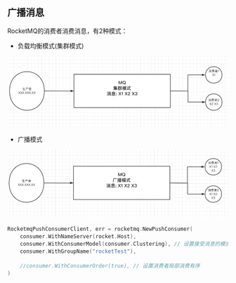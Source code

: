 ## 广播消息
RocketMQ的消费者消费消息，有2种模式：
- 负载均衡模式(集群模式)

![img_2.png](pic/img_2.png)

- 广播模式

![img_3.png](pic/img_3.png)
```go
RocketmqPushConsumerClient, err = rocketmq.NewPushConsumer(
    consumer.WithNameServer(rocket.Host),
    consumer.WithConsumerModel(consumer.Clustering), // 设置接受消息的模式 -BroadCasting： 广播模式    -Clustering：集群模式
    consumer.WithGroupName("rocketTest"),

    //consumer.WithConsumerOrder(true), // 设置消费者局部消费有序
)
````